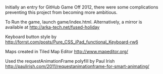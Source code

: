 Initially an entry for GitHub Game Off 2012, there were some complications preventing this project from becoming more ambitious.

To Run the game, launch game/index.html. Alternatively, a mirror is available at http://arka-tech.net/fused-holiday

Keyboard button style by http://forrst.com/posts/Pure_CSS_iPad_functional_Keyboard-rw6

Maps created in Tiled Map Editor http://www.mapeditor.org/

Used the requestAnimationFrame polyfill by Paul Irish http://paulirish.com/2011/requestanimationframe-for-smart-animating/